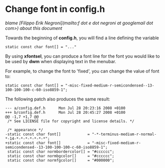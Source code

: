 Change font in config.h
=======================

*blame [Filippo Erik Negroni](mailto:f dot e dot negroni at googlemail dot com>) about this document*

Towards the beginning of **config.h**, you will find a line defining the variable

	static const char font[] = "..."

By using **xfontsel**,  you can produce a font line for the font you would like to be used by **dwm** when displaying text in the menubar.

For example, to change the font to 'fixed', you can change the value of font to: 

	static const char font[] = "-misc-fixed-medium-r-semicondensed--13-100-100-100-c-60-iso8859-1";

The following patch also produces the same result:

	--- a/config.def.h      Mon Jul 28 20:23:16 2008 +0100
	+++ b/config.def.h      Mon Jul 28 20:45:27 2008 +0100
	@@ -1,7 +1,7 @@
	 /* See LICENSE file for copyright and license details. */
	
	 /* appearance */
	-static const char font[]            = "-*-terminus-medium-r-normal-*-14-*-*-*-*-*-*-*";
	+static const char font[]            = "-misc-fixed-medium-r-semicondensed--13-100-100-100-c-60-iso8859-1";
	 static const char normbordercolor[] = "#cccccc";
	 static const char normbgcolor[]     = "#cccccc";
	 static const char normfgcolor[]     = "#000000";
